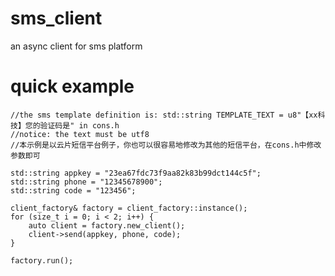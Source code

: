 # sms_client
an async client for sms platform

# quick example

	//the sms template definition is: std::string TEMPLATE_TEXT = u8"【xx科技】您的验证码是" in cons.h
	//notice: the text must be utf8
	//本示例是以云片短信平台例子，你也可以很容易地修改为其他的短信平台，在cons.h中修改参数即可

	std::string appkey = "23ea67fdc73f9aa82k83b99dct144c5f"; 
	std::string phone = "12345678900";
	std::string code = "123456";

	client_factory& factory = client_factory::instance();
	for (size_t i = 0; i < 2; i++) {
		auto client = factory.new_client();
		client->send(appkey, phone, code);
	}

  	factory.run();
